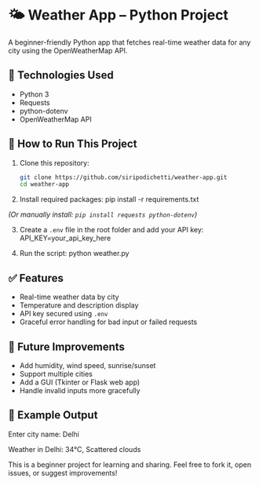 # 🌤️ Weather App – Python Project

A beginner-friendly Python app that fetches real-time weather data for any city using the OpenWeatherMap API.

## 🔧 Technologies Used

- Python 3
- Requests
- python-dotenv
- OpenWeatherMap API

## 🚀 How to Run This Project

1. Clone this repository:
   ```bash
   git clone https://github.com/siripodichetti/weather-app.git
   cd weather-app


2. Install required packages:
pip install -r requirements.txt

*(Or manually install: `pip install requests python-dotenv`)*

3. Create a `.env` file in the root folder and add your API key:
API_KEY=your_api_key_here


4. Run the script:
python weather.py


## ✅ Features

- Real-time weather data by city
- Temperature and description display
- API key secured using `.env`
- Graceful error handling for bad input or failed requests

## 📌 Future Improvements

- Add humidity, wind speed, sunrise/sunset
- Support multiple cities
- Add a GUI (Tkinter or Flask web app)
- Handle invalid inputs more gracefully

## 📸 Example Output

Enter city name: Delhi

Weather in Delhi: 34°C, Scattered clouds



This is a beginner project for learning and sharing. Feel free to fork it, open issues, or suggest improvements!

